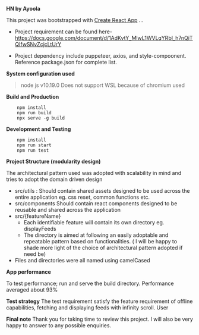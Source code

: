**HN by Ayoola**

This project was bootstrapped with [Create React App](https://github.com/facebook/create-react-app) ...

- Project requirement can be found here- https://docs.google.com/document/d/1AdKvtY_MlwL1WVLqYRbl_h7nQiTQIfwSNvZcjcLtUrY

- Project dependency include puppeteer, axios, and style-compoonent. Reference package.json for complete list.

**System configuration used**

> node js v10.19.0
> Does not support WSL because of chromium used

**Build and Production**

```
    npm install
    npm run build
    npx serve -g build
```

**Development and Testing**

```
    npm install
    npm run start
    npm run test
```

**Project Structure (modularity design)**

The architectural pattern used was adopted with scalability in mind and tries to adopt the domain driven design

- src/utils :
  Should contain shared assets designed to be used across the entire application eg. css reset, common functions etc.
- src/components
  Should contain react components designed to be reusable and shared across the application
- src/{featureName}
  - Each identifiable feature will contain its own directory eg. displayFeeds
  - The directory is aimed at following an easily adoptable and repeatable pattern based on functionalities. ( I will be happy to shade more light of the choice of architectural pattern adopted if need be)
- Files and directories were all named using camelCased

**App performance**

To test performance; run and serve the build directory. Performance averaged about 93%

[image]: https://imgur.com/a/LXZHy6j "performance screenshot"

**Test strategy**
The test requirement satisfy the feature requirement of offline capabilities, fetching and displaying feeds with infinity scroll. User

**Final note**
Thank you for taking time to review this project. I will also be very happy to answer to any possible enquiries.
